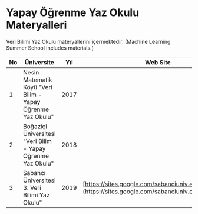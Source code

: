 # Yapay Öğrenme Yaz Okulu Materyalleri

Veri Bilimi Yaz Okulu materyallerini içermektedir. (Machine Learning Summer School includes materials.)

| No | Üniversite                                                        | Yıl  | Web Site                               |
|----|-------------------------------------------------------------------|------|----------------------------------------|
| 1  | Nesin Matematik Köyü "Veri Bilim - Yapay Öğrenme Yaz Okulu" | 2017 | []()         |
| 2  | Boğaziçi Üniversitesi "Veri Bilim - Yapay Öğrenme Yaz Okulu" | 2018 | []() |
| 3  | Sabancı Üniversitesi 3. Veri Bilimi Yaz Okulu" | 2019 | [https://sites.google.com/sabanciuniv.edu/vbyo2019](https://sites.google.com/sabanciuniv.edu/vbyo2019)|


